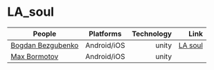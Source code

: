 # LA_soul


| People        | Platforms           | Technology  | Link |
| ------------- |:-------------:| -----:| ----------:|
| [Bogdan Bezgubenko](https://github.com/bodyawestside)     | Android/iOS| unity | [LA soul](https://github.com/BodyaWestSide/LA_soul) |
| [Max Bormotov](https://github.com/jastplusfour)     | Android/iOS    |   unity | |
